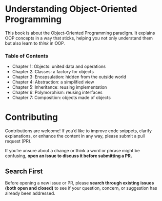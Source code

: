 # Understanding Object-Oriented Programming

This book is about the Object-Oriented Programming paradigm. It explains OOP concepts in a way that sticks, helping you not only understand them but also learn to *think* in OOP.

### Table of Contents

* Chapter 1: Objects: united data and operations
* Chapter 2: Classes: a factory for objects
* Chapter 3: Encapsulation: hidden from the outside world
* Chapter 4: Abstraction: a simplified view
* Chapter 5: Inheritance: reusing implementation
* Chapter 6: Polymorphism: reusing interfaces
* Chapter 7: Composition: objects made of objects

# Contributing

Contributions are welcome! If you’d like to improve code snippets, clarify explanations, or enhance the content in any way, please submit a pull request (PR).

If you’re unsure about a change or think a word or phrase might be confusing, **open an issue to discuss it before submitting a PR.**

## Search First

Before opening a new issue or PR, please **search through existing issues (both open and closed)** to see if your question, concern, or suggestion has already been addressed.
